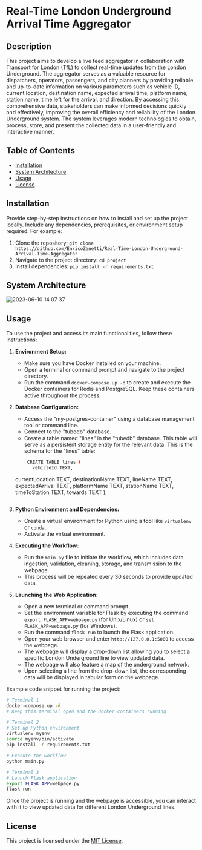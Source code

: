 # Real-Time London Underground Arrival Time Aggregator

## Description

This project aims to develop a live feed aggregator in collaboration with Transport for London (TfL) to collect real-time updates from the London Underground. The aggregator serves as a valuable resource for dispatchers, operators, passengers, and city planners by providing reliable and up-to-date information on various parameters such as vehicle ID, current location, destination name, expected arrival time, platform name, station name, time left for the arrival, and direction. By accessing this comprehensive data, stakeholders can make informed decisions quickly and effectively, improving the overall efficiency and reliability of the London Underground system. The system leverages modern technologies to obtain, process, store, and present the collected data in a user-friendly and interactive manner.

## Table of Contents

- [Installation](#installation)
- [System Architecture](#system-architecture)
- [Usage](#usage)
- [License](#license)

## Installation

Provide step-by-step instructions on how to install and set up the project locally. Include any dependencies, prerequisites, or environment setup required. For example:

1. Clone the repository: `git clone https://github.com/EnricoZanetti/Real-Time-London-Underground-Arrival-Time-Aggregator`
2. Navigate to the project directory: `cd project`
3. Install dependencies: `pip install -r requirements.txt`

## System Architecture

![2023-06-10 14 07 37](https://github.com/EnricoZanetti/Real-Time-London-Underground-Arrival-Time-Aggregator/assets/98333026/97b9abc2-8d2c-467f-bd9d-3f48bc4f817f)

## Usage

To use the project and access its main functionalities, follow these instructions:

1. **Environment Setup:**
   - Make sure you have Docker installed on your machine.
   - Open a terminal or command prompt and navigate to the project directory.
   - Run the command `docker-compose up -d` to create and execute the Docker containers for Redis and PostgreSQL. Keep these containers active throughout the process.

2. **Database Configuration:**
   - Access the "my-postgres-container" using a database management tool or command line.
   - Connect to the "tubedb" database.
   - Create a table named "lines" in the "tubedb" database. This table will serve as a persistent storage entity for the relevant data.          This is the schema for the "lines" table:
     ```bash
      CREATE TABLE lines (
		vehicleId TEXT,
    currentLocation TEXT,
    destinationName TEXT,
		lineName TEXT,
    expectedArrival TEXT,
    platformName TEXT,
		stationName TEXT,
		timeToStation TEXT,
		towards TEXT
);
      ```
     
3. **Python Environment and Dependencies:**
   - Create a virtual environment for Python using a tool like `virtualenv` or `conda`.
   - Activate the virtual environment.
   
4. **Executing the Workflow:**
   - Run the `main.py` file to initiate the workflow, which includes data ingestion, validation, cleaning, storage, and transmission to the webpage.
   - This process will be repeated every 30 seconds to provide updated data.

5. **Launching the Web Application:**
   - Open a new terminal or command prompt.
   - Set the environment variable for Flask by executing the command `export FLASK_APP=webpage.py` (for Unix/Linux) or `set FLASK_APP=webpage.py` (for Windows).
   - Run the command `flask run` to launch the Flask application.
   - Open your web browser and enter `http://127.0.0.1:5000` to access the webpage.
   - The webpage will display a drop-down list allowing you to select a specific London Underground line to view updated data.
   - The webpage will also feature a map of the underground network.
   - Upon selecting a line from the drop-down list, the corresponding data will be displayed in tabular form on the webpage.

Example code snippet for running the project:
```bash
# Terminal 1
docker-compose up -d
# Keep this terminal open and the Docker containers running

# Terminal 2
# Set up Python environment
virtualenv myenv
source myenv/bin/activate
pip install -r requirements.txt

# Execute the workflow
python main.py

# Terminal 3
# Launch Flask application
export FLASK_APP=webpage.py
flask run
```

Once the project is running and the webpage is accessible, you can interact with it to view updated data for different London Underground lines.

## License

This project is licensed under the [MIT License](https://opensource.org/licenses/MIT).
